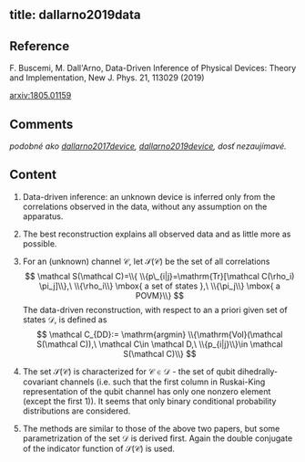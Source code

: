 title: dallarno2019data
---

## Reference

F. Buscemi, M. Dall'Arno, Data-Driven Inference of Physical Devices: Theory and Implementation, New J. Phys. 21, 113029 (2019)

[arxiv:1805.01159](https://arxiv.org/abs/1805.01159)


## Comments

*podobné ako [dallarno2017device](dallarno2017device), [dallarno2019device](dallarno2019device), dosť nezaujímavé.*


## Content

1. Data-driven inference: an unknown device is inferred only from the correlations observed in the data, without any
   assumption on the apparatus.

1. The best reconstruction explains all observed data and as little more as possible.

1. For an (unknown) channel $\mathcal C$, let $\mathcal S(\mathcal C)$ be  the set of all correlations 
$$
\mathcal S(\mathcal C)=\\{ \\{p\_{i|j}=\mathrm{Tr}[\mathcal C(\rho_i) \pi_j]\\},\ \\{\rho_i\\} \mbox{ a set of states },\
\\{\pi_j\\} \mbox{ a POVM}\\}
$$
The data-driven reconstruction, with respect to an a priori given set of states $\mathcal D$,  is defined as
$$
\mathcal C_{DD}:= \mathrm{argmin} \\{\mathrm{Vol}(\mathcal S(\mathcal C)),\ \mathcal C\in \mathcal D,\ \\{p_{i|j}\\}\in \mathcal S(\mathcal C)\\}
$$

1. The set $\mathcal S(\mathcal C)$ is characterized for  $\mathcal C\in \mathcal D$ - the set of qubit
   dihedrally-covariant channels (i.e. such that the first column in Ruskai-King representation of the qubit channel has
   only one nonzero element (except the first 1)). It seems that only binary conditional probability distributions are
   considered. 

1. The methods are similar to those of the above two papers, but some parametrization of the set $\mathcal D$ is derived
   first. Again the double conjugate of the indicator function of $\mathcal S(\mathcal C)$ is used. 
